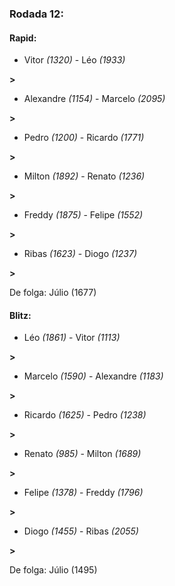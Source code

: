 ### Rodada 12:

#### Rapid:

* Vitor *(1320)*     -     Léo *(1933)*

 **>** 
* Alexandre *(1154)*     -     Marcelo *(2095)*

 **>** 
* Pedro *(1200)*     -     Ricardo *(1771)*

 **>** 
* Milton *(1892)*     -     Renato *(1236)*

 **>** 
* Freddy *(1875)*     -     Felipe *(1552)*

 **>** 
* Ribas *(1623)*     -     Diogo *(1237)*

 **>** 

De folga: Júlio (1677)

#### Blitz:

* Léo *(1861)*     -     Vitor *(1113)*

 **>** 
* Marcelo *(1590)*     -     Alexandre *(1183)*

 **>** 
* Ricardo *(1625)*     -     Pedro *(1238)*

 **>** 
* Renato *(985)*     -     Milton *(1689)*

 **>** 
* Felipe *(1378)*     -     Freddy *(1796)*

 **>** 
* Diogo *(1455)*     -     Ribas *(2055)*

 **>** 

De folga: Júlio (1495)

